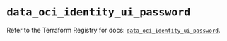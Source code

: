 # `data_oci_identity_ui_password`

Refer to the Terraform Registry for docs: [`data_oci_identity_ui_password`](https://registry.terraform.io/providers/oracle/oci/7.19.0/docs/data-sources/identity_ui_password).
